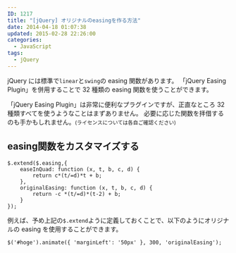 ```yaml
---
ID: 1217
title: "[jQuery] オリジナルのeasingを作る方法"
date: 2014-04-18 01:07:38
updated: 2015-02-28 22:26:00
categories:
  - JavaScript
tags:
  - jQuery
---
```


jQuery には標準で<code>linear</code>と<code>swing</code>の easing 関数があります。
「jQuery Easing Plugin」を併用することで 32 種類の easing 関数を使うことができます。

<!--more-->

「jQuery Easing Plugin」は非常に便利なプラグインですが、正直なところ 32 種類すべてを使うようなことはまずありません。
必要に応じた関数を拝借するのも手かもしれません。<small>(ライセンスについては各自ご確認ください)</small>

<h2>easing関数をカスタマイズする</h2>
<pre class="javascript"><code>$.extend($.easing,{
    easeInQuad: function (x, t, b, c, d) {
        return c*(t/=d)*t + b;
    },
    originalEasing: function (x, t, b, c, d) {
        return -c *(t/=d)*(t-2) + b;
    }
});</code></pre>

例えば、予め上記の<code>\$.extend</code>ように定義しておくことで、以下のようにオリジナルの easing を使用することができます。

<pre class="javascript"><code>$('#hoge').animate({ 'marginLeft': '50px' }, 300, 'originalEasing');</code></pre>
